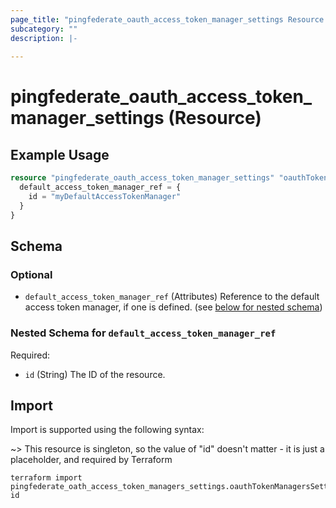 ```yaml
---
page_title: "pingfederate_oauth_access_token_manager_settings Resource - terraform-provider-pingfederate"
subcategory: ""
description: |-
  
---
```


# pingfederate_oauth_access_token_manager_settings (Resource)



## Example Usage

```terraform
resource "pingfederate_oauth_access_token_manager_settings" "oauthTokenManagersSettings" {
  default_access_token_manager_ref = {
    id = "myDefaultAccessTokenManager"
  }
}
```

<!-- schema generated by tfplugindocs -->
## Schema

### Optional

- `default_access_token_manager_ref` (Attributes) Reference to the default access token manager, if one is defined. (see [below for nested schema](#nestedatt--default_access_token_manager_ref))

<a id="nestedatt--default_access_token_manager_ref"></a>
### Nested Schema for `default_access_token_manager_ref`

Required:

- `id` (String) The ID of the resource.

## Import

Import is supported using the following syntax:

~> This resource is singleton, so the value of "id" doesn't matter - it is just a placeholder, and required by Terraform

```shell
terraform import pingfederate_oath_access_token_managers_settings.oauthTokenManagersSettings id
```